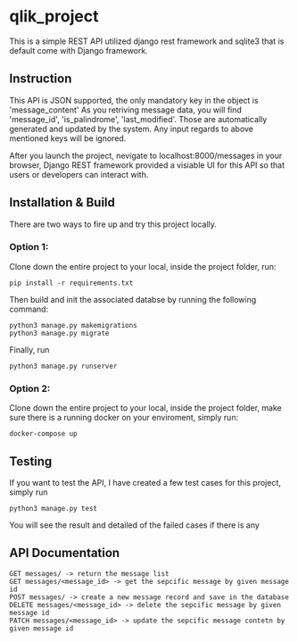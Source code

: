 # qlik_project
This is a simple REST API utilized django rest framework and sqlite3 that is default come with Django framework. 
## Instruction
This API is JSON supported,  the only mandatory key in the object is 'message_content'
As you retriving message data, you will find 'message_id', 'is_palindrome', 'last_modified'. Those are automatically generated and updated by the system. Any input regards to above mentioned keys will be ignored. 

After you launch the project, nevigate to localhost:8000/messages in your browser, Django REST framework provided a visiable UI for this API so that users or developers can interact with. 

## Installation & Build
There are two ways to fire up and try this project locally. 
### Option 1: 
Clone down the entire project to your local, inside the project folder, run:
```
pip install -r requirements.txt
``` 
Then build and init the associated databse by running the following command: 
```
python3 manage.py makemigrations
python3 manage.py migrate
```
Finally, run 
```
python3 manage.py runserver
```
### Option 2: 
Clone down the entire project to your local, inside the project folder, make sure there is a running docker on your enviroment, simply run:
```
docker-compose up
``` 
## Testing
If you want to test the API, I have created a few test cases for this project, simply run 
```
python3 manage.py test
```
You will see the result and detailed of the failed cases if there is any
## API Documentation
```
GET messages/ -> return the message list
GET messages/<message_id> -> get the sepcific message by given message id
POST messages/ -> create a new message record and save in the database
DELETE messages/<message_id> -> delete the sepcific message by given message id
PATCH messages/<message_id> -> update the sepcific message contetn by given message id
```
